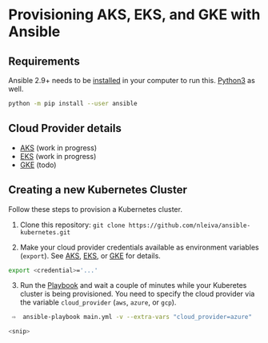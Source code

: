 # Provisioning AKS, EKS, and GKE with Ansible

## Requirements

Ansible 2.9+ needs to be [installed](https://docs.ansible.com/ansible/latest/installation_guide/intro_installation.html#installing-ansible-with-pip) in your computer to run this. [Python3](https://wiki.python.org/moin/BeginnersGuide/Download) as well.

```bash
python -m pip install --user ansible
```

## Cloud Provider details

- [AKS](aks.md) (work in progress)
- [EKS](eks.md) (work in progress)
- [GKE]() (todo)

## Creating a new Kubernetes Cluster

Follow these steps to provision a Kubernetes cluster.

1. Clone this repository: `git clone https://github.com/nleiva/ansible-kubernetes.git`

2. Make your cloud provider credentials available as environment variables (`export`). See [AKS](aks.md), [EKS](eks.md), or [GKE]() for details.

```bash
export <credential>='...'
```

3. Run the [Playbook](main.yml) and wait a couple of minutes while your Kuberetes cluster is being provisioned. You need to specify the cloud provider via the variable `cloud_provider` (`aws`, `azure`, or `gcp`).

```bash
 ⇨  ansible-playbook main.yml -v --extra-vars "cloud_provider=azure"

<snip>
   
